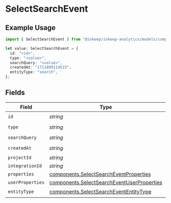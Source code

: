 # SelectSearchEvent

## Example Usage

```typescript
import { SelectSearchEvent } from "@inkeep/inkeep-analytics/models/components";

let value: SelectSearchEvent = {
  id: "<id>",
  type: "<value>",
  searchQuery: "<value>",
  createdAt: "1711899114515",
  entityType: "search",
};
```

## Fields

| Field                                                                                                    | Type                                                                                                     | Required                                                                                                 | Description                                                                                              |
| -------------------------------------------------------------------------------------------------------- | -------------------------------------------------------------------------------------------------------- | -------------------------------------------------------------------------------------------------------- | -------------------------------------------------------------------------------------------------------- |
| `id`                                                                                                     | *string*                                                                                                 | :heavy_check_mark:                                                                                       | N/A                                                                                                      |
| `type`                                                                                                   | *string*                                                                                                 | :heavy_check_mark:                                                                                       | N/A                                                                                                      |
| `searchQuery`                                                                                            | *string*                                                                                                 | :heavy_check_mark:                                                                                       | N/A                                                                                                      |
| `createdAt`                                                                                              | *string*                                                                                                 | :heavy_check_mark:                                                                                       | N/A                                                                                                      |
| `projectId`                                                                                              | *string*                                                                                                 | :heavy_minus_sign:                                                                                       | N/A                                                                                                      |
| `integrationId`                                                                                          | *string*                                                                                                 | :heavy_minus_sign:                                                                                       | N/A                                                                                                      |
| `properties`                                                                                             | [components.SelectSearchEventProperties](../../models/components/selectsearcheventproperties.md)         | :heavy_minus_sign:                                                                                       | N/A                                                                                                      |
| `userProperties`                                                                                         | [components.SelectSearchEventUserProperties](../../models/components/selectsearcheventuserproperties.md) | :heavy_minus_sign:                                                                                       | N/A                                                                                                      |
| `entityType`                                                                                             | [components.SelectSearchEventEntityType](../../models/components/selectsearchevententitytype.md)         | :heavy_check_mark:                                                                                       | N/A                                                                                                      |